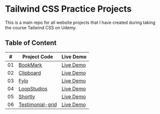 # Tailwind CSS Practice Projects

This is a main repo for all website projects that I have created during taking the course Tailwind CSS on Udemy.

## Table of Content

| #   | Project Code                                                                                                            | Live Demo     |
| --- | ------------------------------------------------------------------------------------------------------------------- | ------------- |
| 01  | [BookMark](https://github.com/duyentth/Tailwind-CSS-Projects/tree/main/Website%20projects/bookmark)                 | [Live Demo](https://bookmark-ytz5.onrender.com/) |
| 02  | [Clipboard](https://github.com/duyentth/Tailwind-CSS-Projects/tree/main/Website%20projects/clipboard)               | [Live Demo](https://clipboard-tv80.onrender.com/) |
| 03  | [Fylo](https://github.com/duyentth/Tailwind-CSS-Projects/tree/main/Website%20projects/fylo)                         | [Live Demo](https://fylo-p03y.onrender.com) |
| 04  | [LoopStudios](https://github.com/duyentth/Tailwind-CSS-Projects/tree/main/Website%20projects/loopstudios)           | [Live Demo](https://loopstudios-ytbl.onrender.com) |
| 05  | [Shortly](https://github.com/duyentth/Tailwind-CSS-Projects/tree/main/Website%20projects/shortly)                   | [Live Demo](https://shortly-rfjt.onrender.com) |
| 06  | [Testimonial-grid](https://github.com/duyentth/Tailwind-CSS-Projects/tree/main/Website%20projects/testimonial-grid) | [Live Demo](https://testimonial-grid-mvml.onrender.com) |
